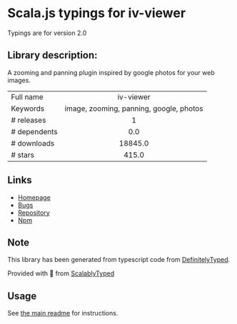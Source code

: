 
# Scala.js typings for iv-viewer

Typings are for version 2.0

## Library description:
A zooming and panning plugin inspired by google photos for your web images.

|                    |                 |
| ------------------ | :-------------: |
| Full name          | iv-viewer |
| Keywords           | image, zooming, panning, google, photos |
| # releases         | 1 |
| # dependents       | 0.0 |
| # downloads        | 18845.0 |
| # stars            | 415.0 |

## Links
- [Homepage](https://github.com/s-yadav/iv-viewer#readme)
- [Bugs](https://github.com/s-yadav/iv-viewer/issues)
- [Repository](https://github.com/s-yadav/iv-viewer)
- [Npm](https://www.npmjs.com/package/iv-viewer)
    


## Note
This library has been generated from typescript code from [DefinitelyTyped](https://definitelytyped.org).

Provided with :purple_heart: from [ScalablyTyped](https://github.com/oyvindberg/ScalablyTyped)

## Usage
See [the main readme](../../readme.md) for instructions.


